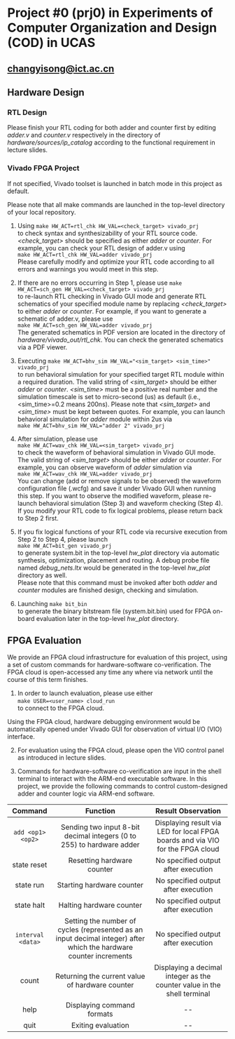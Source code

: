Project #0 (prj0) in Experiments of Computer Organization and Design (COD) in UCAS
=====
<changyisong@ict.ac.cn>
-----

## Hardware Design

### RTL Design

Please finish your RTL coding for both adder and counter first 
by editing *adder.v* and *counter.v* respectively in the directory of 
*hardware/sources/ip_catalog* according to 
the functional requirement in lecture slides.  

### Vivado FPGA Project

If not specified, Vivado toolset is launched in batch mode in this project 
as default. 

Please note that all make commands are launched in the top-level 
directory of your local repository.

1. Using `make HW_ACT=rtl_chk HW_VAL=<check_target> vivado_prj`  
to check syntax and synthesizability of your RTL source code. 
*<check_target>* should be specified as either 
*adder* or *counter*. 
For example, you can check your RTL design of adder.v using  
`make HW_ACT=rtl_chk HW_VAL=adder vivado_prj`  
Please carefully modify and optimize your RTL code according to 
all errors and warnings you would meet in this step. 

2. If there are no errors occurring in Step 1, 
please use `make HW_ACT=sch_gen HW_VAL=<check_target> vivado_prj`  
to re-launch RTL checking in Vivado GUI mode and 
generate RTL schematics of your specified module name 
by replacing *<check_target>* to either *adder* or *counter*. 
For example, if you want to generate a schematic of adder.v, please use  
`make HW_ACT=sch_gen HW_VAL=adder vivado_prj`  
The generated schematics in PDF version are located 
in the directory of *hardware/vivado_out/rtl_chk*. 
You can check the generated schematics via a PDF viewer.  

3. Executing `make HW_ACT=bhv_sim HW_VAL="<sim_target> <sim_time>" vivado_prj`  
to run behavioral simulation for your specified target RTL module within a required duration. 
The valid string of *<sim_target>* should be either *adder* or *counter*. 
*<sim_time>* must be a positive real number and the simulation timescale is set to 
micro-second (us) as default (i.e., <sim_time>=0.2 means 200ns). 
Please note that *<sim_target>* and *<sim_time>* must be kept between quotes. 
For example, you can launch behavioral simulation for *adder* module within 2us via  
`make HW_ACT=bhv_sim HW_VAL="adder 2" vivado_prj`  

4. After simulation, please use  
`make HW_ACT=wav_chk HW_VAL=<sim_target> vivado_prj`  
to check the waveform of behavioral simulation in Vivado GUI mode. 
The valid string of *<sim_target>* should be either *adder* or *counter*. 
For example, you can observe waveform of *adder* simulation via  
`make HW_ACT=wav_chk HW_VAL=adder vivado_prj`  
You can change (add or remove signals to be observed) 
the waveform configuration file (.wcfg) and save it under Vivado GUI 
when running this step. 
If you want to observe the modified waveform, please re-launch 
behavioral simulation (Step 3) and waveform checking (Step 4). 
If you modify your RTL code to fix logical problems, 
please return back to Step 2 first.  

6. If you fix logical functions of your RTL code via 
recursive execution from Step 2 to Step 4, 
please launch  
`make HW_ACT=bit_gen vivado_prj`  
to generate system.bit in the top-level *hw_plat* directory via automatic 
synthesis, optimization, placement and routing. 
A debug probe file named *debug_nets.ltx* 
would be generated in the top-level *hw_plat* directory as well.  
Please note that this command must be invoked after 
both *adder* and *counter* modules are finished design, checking and simulation.

7. Launching `make bit_bin`  
to generate the binary bitstream file (system.bit.bin) used for FPGA on-board 
evaluation later in the top-level *hw_plat* directory.   

## FPGA Evaluation

We provide an FPGA cloud infrastructure 
for evaluation of this project, 
using a set of custom commands for 
hardware-software co-verification. 
The FPGA cloud is open-accessed 
any time any where via network 
until the course of this term finishes.  

1. In order to launch evaluation, please use either  
`make USER=<user_name> cloud_run`  
to connect to the FPGA cloud.

Using the FPGA cloud, hardware debugging environment would be automatically 
opened under Vivado GUI for observation of virtual I/O (VIO) interface. 

2. For evaluation using the FPGA cloud, please open the VIO control panel 
as introduced in lecture slides.  

3. Commands for hardware-software co-verification are 
input in the shell terminal to interact with the ARM-end executable software. 
In this project, we provide the following commands to control 
custom-designed adder and counter logic via ARM-end software. 

| **Command** | **Function** | **Result Observation** |
| :---------: | :----------: | :-------------: |
| `add <op1> <op2>` | Sending two input 8-bit decimal integers (0 to 255) to hardware adder | Displaying result via LED for local FPGA boards and via VIO for the FPGA cloud |
| state reset | Resetting hardware counter | No specified output after execution |
| state run | Starting hardware counter | No specified output after execution |
| state halt | Halting hardware counter | No specified output after execution |
| `interval <data>` | Setting the number of cycles (represented as an input decimal integer) after which the hardware counter increments | No specified output after execution |
| count | Returning the current value of hardware counter | Displaying a decimal integer as the counter value in the shell terminal |
| help | Displaying command formats | -- |
| quit | Exiting evaluation | -- |

